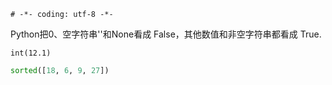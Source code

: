 `# -*- coding: utf-8 -*-`

Python把0、空字符串''和None看成 False，其他数值和非空字符串都看成 True.

`int(12.1)`

```python
sorted([18, 6, 9, 27])
```

